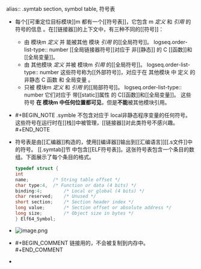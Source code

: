 alias:: .symtab section, symbol table, 符号表

- 每个[[可重定位目标模块]]m 都有一个[[符号表]]，它包含 m *定义* 和 *引用* 的符号的信息 。在[[链接器]]的上下文中，有三种不同的[[符号]]：
	- 由 模块m *定义* 并 能被其他 模块 *引用* 的[[全局符号]]。
	  logseq.order-list-type:: number
	  [[全局链接器符号]]对应于 非[[静态]] 的 C [[函数]]和[[全局变量]]。
	- 由 其他模块 *定义* 并被 模块m *引用* 的[[全局符号]]。
	  logseq.order-list-type:: number
	  这些符号称为[[外部符号]]，对应于在 其他模块 中 定义 的 非静态 C 函数 和 全局变量 。
	- 只被 模块m *定义* 和 *引用* 的[[局部符号]]。
	  logseq.order-list-type:: number
	  它们对应于 带[[static]]属性 的 C[[函数]]和[[全局变量]]。
	  这些 符号 **在 模块m 中任何位置都可见**，但是**不能**被其他模块引用。
- #+BEGIN_NOTE
  .symble 不包含对应于 local非静态程序变量的任何符号。
  这些符号在运行时在[[栈]]中被管理，[[链接器]]对此类符号不感兴趣。
  #+END_NOTE
- 符号表是由[[汇编器]]构造的，使用[[编译器]]输出到[[汇编语言]][[.s文件]]中的符号。 [[.symtab]]节
  中包含[[ELF符号表]]。这张符号表包含一个条目的数组。下面展示了每个条目的格式。
  
  ``` cpp
  typedef struct {
  int
  name;			/* String table offset */
  char type:4, 	/* Function or data (4 bits) */
  binding:4; 		/* Local or global (4 bits) */
  char reserved;	/* Unused */
  short section; 	/* Section header index */
  long value;		/* Section offset or absolute address */
  long size;		/* Object size in bytes */
  } Elf64_Symbol;
  ```
- ![image.png](../assets/image_1700782382894_0.png)
- #+BEGIN_COMMENT
  链接用的，不会被复制到内存中。
  #+END_COMMENT
-